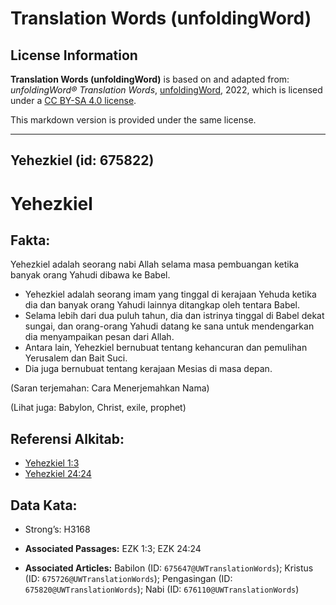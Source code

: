 # Translation Words (unfoldingWord)

## License Information

**Translation Words (unfoldingWord)** is based on and adapted from: _unfoldingWord® Translation Words_, [unfoldingWord](https://unfoldingword.org/utw), 2022, which is licensed under a [CC BY-SA 4.0 license](https://creativecommons.org/licenses/by-sa/4.0/legalcode.en).

This markdown version is provided under the same license.



--------------------------------

## Yehezkiel (id: 675822)

Yehezkiel
=========

Fakta:
------

Yehezkiel adalah seorang nabi Allah selama masa pembuangan ketika banyak orang Yahudi dibawa ke Babel.

* Yehezkiel adalah seorang imam yang tinggal di kerajaan Yehuda ketika dia dan banyak orang Yahudi lainnya ditangkap oleh tentara Babel.
* Selama lebih dari dua puluh tahun, dia dan istrinya tinggal di Babel dekat sungai, dan orang\-orang Yahudi datang ke sana untuk mendengarkan dia menyampaikan pesan dari Allah.
* Antara lain, Yehezkiel bernubuat tentang kehancuran dan pemulihan Yerusalem dan Bait Suci.
* Dia juga bernubuat tentang kerajaan Mesias di masa depan.

(Saran terjemahan: Cara Menerjemahkan Nama)

(Lihat juga: Babylon, Christ, exile, prophet)

Referensi Alkitab:
------------------

* [Yehezkiel 1:3](https://ref.ly/Ezek1:3)
* [Yehezkiel 24:24](https://ref.ly/Ezek24:24)

Data Kata:
----------

* Strong’s: H3168

* **Associated Passages:** EZK 1:3; EZK 24:24
* **Associated Articles:** Babilon (ID: `675647@UWTranslationWords`); Kristus (ID: `675726@UWTranslationWords`); Pengasingan (ID: `675820@UWTranslationWords`); Nabi (ID: `676110@UWTranslationWords`)

